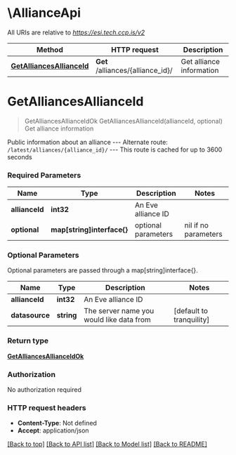 # \AllianceApi

All URIs are relative to *https://esi.tech.ccp.is/v2*

Method | HTTP request | Description
------------- | ------------- | -------------
[**GetAlliancesAllianceId**](AllianceApi.md#GetAlliancesAllianceId) | **Get** /alliances/{alliance_id}/ | Get alliance information


# **GetAlliancesAllianceId**
> GetAlliancesAllianceIdOk GetAlliancesAllianceId(allianceId, optional)
Get alliance information

Public information about an alliance  ---  Alternate route: `/latest/alliances/{alliance_id}/`   ---  This route is cached for up to 3600 seconds

### Required Parameters

Name | Type | Description  | Notes
------------- | ------------- | ------------- | -------------
  **allianceId** | **int32**| An Eve alliance ID | 
 **optional** | **map[string]interface{}** | optional parameters | nil if no parameters

### Optional Parameters
Optional parameters are passed through a map[string]interface{}.

Name | Type | Description  | Notes
------------- | ------------- | ------------- | -------------
 **allianceId** | **int32**| An Eve alliance ID | 
 **datasource** | **string**| The server name you would like data from | [default to tranquility]

### Return type

[**GetAlliancesAllianceIdOk**](get_alliances_alliance_id_ok.md)

### Authorization

No authorization required

### HTTP request headers

 - **Content-Type**: Not defined
 - **Accept**: application/json

[[Back to top]](#) [[Back to API list]](../README.md#documentation-for-api-endpoints) [[Back to Model list]](../README.md#documentation-for-models) [[Back to README]](../README.md)

